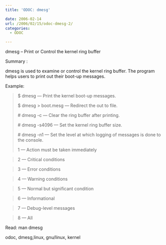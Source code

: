 ```yaml
---
title: 'ODOC: dmesg'

date: 2006-02-14
url: /2006/02/15/odoc-dmesg-2/
categories:
  - ODOC

---
```

dmesg &#8211; Print or Control the kernel ring buffer

Summary :

dmesg is used to examine or control the kernel ring buffer. The program helps users to print out their boot-up messages.

Example:

> $ dmesg &#8212; Print the kernel boot-up messages.
> 
> $ dmesg > boot.mesg &#8212; Redirect the out to file.
> 
> \# dmesg -c &#8212; Clear the ring buffer after printing.
> 
> \# dmesg -s4096 &#8212; Set the kernel ring buffer size.
> 
> \# dmesg -n1 &#8212; Set the level at which logging of messages is done to the console.
> 
> 1 &#8212; Action must be taken immediately
  
> 2 &#8212; Critical conditions
  
> 3 &#8212; Error conditions
  
> 4 &#8212; Warning conditions
  
> 5 &#8212; Normal but significant condition
  
> 6 &#8212; Informational
  
> 7 &#8212; Debug-level messages
  
> 8 &#8212; All 

Read: man dmesg
  
<tags>odoc, dmesg,linux, gnu/linux, kernel</tags>